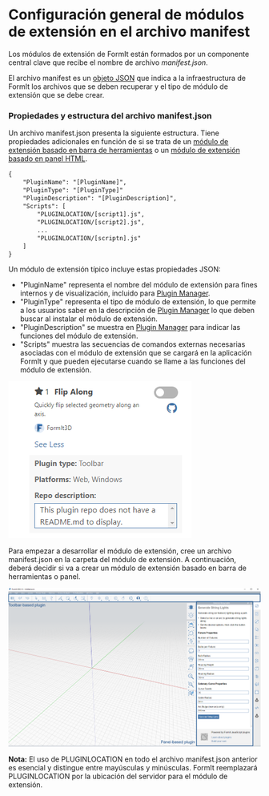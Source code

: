 # Configuración general de módulos de extensión en el archivo manifest

Los módulos de extensión de FormIt están formados por un componente central clave que recibe el nombre de archivo _manifest.json_.

El archivo manifest es un [objeto JSON](http://www.json.org) que indica a la infraestructura de FormIt los archivos que se deben recuperar y el tipo de módulo de extensión que se debe crear.

### Propiedades y estructura del archivo manifest.json

Un archivo manifest.json presenta la siguiente estructura. Tiene propiedades adicionales en función de si se trata de un [módulo de extensión basado en barra de herramientas](../additional-development-options/creating-a-toolbar-based-plugin.md) o un [módulo de extensión basado en panel HTML](../additional-development-options/creating-an-html-panel-plugin.md).

```
{
    "PluginName": "[PluginName]",
    "PluginType": "[PluginType]"
    "PluginDescription": "[PluginDescription]",
    "Scripts": [
        "PLUGINLOCATION/[script1].js",
        "PLUGINLOCATION/[script2].js",
        ...
        "PLUGINLOCATION/[scriptn].js"
    ]
}               
```

Un módulo de extensión típico incluye estas propiedades JSON:

* "PluginName" representa el nombre del módulo de extensión para fines internos y de visualización, incluido para [Plugin Manager](../../how-to-use-plug-ins.md#plugin-manager).
* "PluginType" representa el tipo de módulo de extensión, lo que permite a los usuarios saber en la descripción de [Plugin Manager](../../how-to-use-plug-ins.md#plugin-manager) lo que deben buscar al instalar el módulo de extensión.
* "PluginDescription" se muestra en [Plugin Manager](../../how-to-use-plug-ins.md#plugin-manager) para indicar las funciones del módulo de extensión.
* "Scripts" muestra las secuencias de comandos externas necesarias asociadas con el módulo de extensión que se cargará en la aplicación FormIt y que pueden ejecutarse cuando se llame a las funciones del módulo de extensión.

![](<../../../.gitbook/assets/image (5) (1).png>)

Para empezar a desarrollar el módulo de extensión, cree un archivo manifest.json en la carpeta del módulo de extensión. A continuación, deberá decidir si va a crear un módulo de extensión basado en barra de herramientas o panel.

![](<../../../.gitbook/assets/image (36).png>)

**Nota:** El uso de PLUGINLOCATION en todo el archivo manifest.json anterior es esencial y distingue entre mayúsculas y minúsculas. FormIt reemplazará PLUGINLOCATION por la ubicación del servidor para el módulo de extensión.

